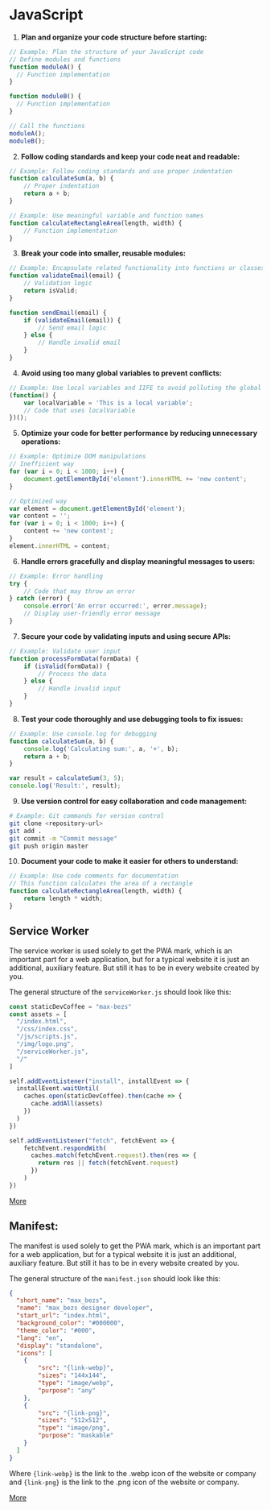 # JavaScript

1. **Plan and organize your code structure before starting:**

```javascript
// Example: Plan the structure of your JavaScript code
// Define modules and functions
function moduleA() {
  // Function implementation
}

function moduleB() {
  // Function implementation
}

// Call the functions
moduleA();
moduleB();
```

2. **Follow coding standards and keep your code neat and readable:**

```javascript
// Example: Follow coding standards and use proper indentation
function calculateSum(a, b) {
    // Proper indentation
    return a + b;
}

// Example: Use meaningful variable and function names
function calculateRectangleArea(length, width) {
    // Function implementation
}
```

3. **Break your code into smaller, reusable modules:**

```javascript
// Example: Encapsulate related functionality into functions or classes
function validateEmail(email) {
    // Validation logic
    return isValid;
}

function sendEmail(email) {
    if (validateEmail(email)) {
        // Send email logic
    } else {
        // Handle invalid email
    }
}
```

4. **Avoid using too many global variables to prevent conflicts:**

```javascript
// Example: Use local variables and IIFE to avoid polluting the global namespace
(function() {
    var localVariable = 'This is a local variable';
    // Code that uses localVariable
})();
```

5. **Optimize your code for better performance by reducing unnecessary operations:**

```javascript
// Example: Optimize DOM manipulations
// Inefficient way
for (var i = 0; i < 1000; i++) {
    document.getElementById('element').innerHTML += 'new content';
}

// Optimized way
var element = document.getElementById('element');
var content = '';
for (var i = 0; i < 1000; i++) {
    content += 'new content';
}
element.innerHTML = content;
```

6. **Handle errors gracefully and display meaningful messages to users:**

```javascript
// Example: Error handling
try {
    // Code that may throw an error
} catch (error) {
    console.error('An error occurred:', error.message);
    // Display user-friendly error message
}
```

7. **Secure your code by validating inputs and using secure APIs:**

```javascript
// Example: Validate user input
function processFormData(formData) {
    if (isValid(formData)) {
        // Process the data
    } else {
        // Handle invalid input
    }
}
```

8. **Test your code thoroughly and use debugging tools to fix issues:**

```javascript
// Example: Use console.log for debugging
function calculateSum(a, b) {
    console.log('Calculating sum:', a, '+', b);
    return a + b;
}

var result = calculateSum(3, 5);
console.log('Result:', result);
```

9. **Use version control for easy collaboration and code management:**

```bash
# Example: Git commands for version control
git clone <repository-url>
git add .
git commit -m "Commit message"
git push origin master
```

10. **Document your code to make it easier for others to understand:**

```javascript
// Example: Use code comments for documentation
// This function calculates the area of a rectangle
function calculateRectangleArea(length, width) {
    return length * width;
}
```

## Service Worker

The service worker is used solely to get the PWA mark, which is an important part for a web application, but for a typical website it is just an additional, auxiliary feature. But still it has to be in every website created by you.

The general structure of the `serviceWorker.js` should look like this:

```js
const staticDevCoffee = "max-bezs"
const assets = [
  "/index.html",
  "/css/index.css",
  "/js/scripts.js",
  "/img/logo.png",
  "/serviceWorker.js",
  "/"  
]

self.addEventListener("install", installEvent => {
  installEvent.waitUntil(
    caches.open(staticDevCoffee).then(cache => {
      cache.addAll(assets)
    })
  )
})

self.addEventListener("fetch", fetchEvent => {
    fetchEvent.respondWith(
      caches.match(fetchEvent.request).then(res => {
        return res || fetch(fetchEvent.request)
      })
    )
})
```

[More](https://web.dev/learn/pwa/service-workers/ "link")

## Manifest:

The manifest is used solely to get the PWA mark, which is an important part for a web application, but for a typical website it is just an additional, auxiliary feature. But still it has to be in every website created by you.

The general structure of the `manifest.json` should look like this:
```json
{
  "short_name": "max_bezs",
  "name": "max_bezs designer developer",
  "start_url": "index.html",
  "background_color": "#000000",
  "theme_color": "#000",
  "lang": "en",
  "display": "standalone",
  "icons": [
    {
        "src": "{link-webp}",
        "sizes": "144x144",
        "type": "image/webp",
        "purpose": "any"
    },
    {
        "src": "{link-png}",
        "sizes": "512x512",
        "type": "image/png",
        "purpose": "maskable"
    }
  ]
}
```
Where `{link-webp}` is the link to the .webp icon of the website or company and `{link-png}` is the link to the .png icon of the website or company. 

[More](https://developer.mozilla.org/en-US/docs/Web/Manifest "link")
